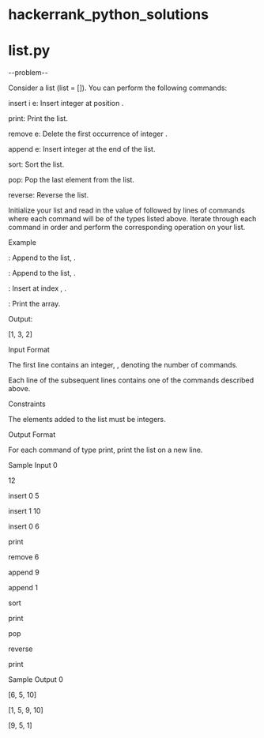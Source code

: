 # hackerrank_python_solutions

# **list.py**

--problem--

Consider a list (list = []). You can perform the following commands:


insert i e: Insert integer  at position .

print: Print the list.

remove e: Delete the first occurrence of integer .

append e: Insert integer  at the end of the list.

sort: Sort the list.

pop: Pop the last element from the list.

reverse: Reverse the list.

Initialize your list and read in the value of  followed by  lines of commands where each command will be of the  types listed above. Iterate through each command in order and perform the corresponding operation on your list.


Example





: Append  to the list, .

: Append  to the list, .

: Insert  at index , .

: Print the array.

Output:

[1, 3, 2]

Input Format


The first line contains an integer, , denoting the number of commands.

Each line  of the  subsequent lines contains one of the commands described above.


Constraints


The elements added to the list must be integers.

Output Format


For each command of type print, print the list on a new line.


Sample Input 0


12

insert 0 5

insert 1 10

insert 0 6

print

remove 6

append 9

append 1

sort

print

pop

reverse

print

Sample Output 0


[6, 5, 10]

[1, 5, 9, 10]

[9, 5, 1]
